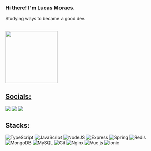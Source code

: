 ### Hi there! I'm Lucas Moraes.
Studying ways to became a good dev.

##
<div class="box-info">
  <a href="https://github.com/moraeszete">
  <img justify-itens="flex" height="165em"  src="https://github-readme-stats.vercel.app/api/top-langs/?username=moraeszete&layout=compact&theme=ocean_dark&langs_count=8">
</div>

## Socials:
<div>
<!--   <a align="center" href="https://twitter.com/Moraes_LSM"><img src="https://img.shields.io/badge/Twitter-1DA1F2?style=for-the-badge&logo=twitter&logoColor=white"> -->
  <a align="center" href="mailto:lucas.moraes24536@gmail.com"><img src="https://img.shields.io/badge/Gmail-D14836?style=for-the-badge&logo=gmail&logoColor=white"></a>
  <a align="center" href="https://www.twitch.tv/Mory_uh"><img src="https://img.shields.io/badge/Twitch-9146FF?style=for-the-badge&logo=twitch&logoColor=white"></a>
  <a align="center" href="https://www.linkedin.com/in/lucas-moraes-6b24bb21b/"><img src="https://img.shields.io/badge/LinkedIn-0077B5?style=for-the-badge&logo=linkedin&logoColor=white"></a>
</div>

## Stacks:
![TypeScript](https://img.shields.io/badge/typescript-%23007ACC.svg?style=for-the-badge&logo=typescript&logoColor=white)
![JavaScript](https://img.shields.io/badge/javascript-%23323330.svg?style=for-the-badge&logo=javascript&logoColor=%23F7DF1E)
![NodeJS](https://img.shields.io/badge/node.js-6DA55F?style=for-the-badge&logo=node.js&logoColor=white)
![Express](https://img.shields.io/badge/Express-%233880FF.svg?style=for-the-badge&logo=Express&logoColor=white)
![Spring](https://img.shields.io/badge/spring-%236DB33F.svg?style=for-the-badge&logo=spring&logoColor=white)
![Redis](https://img.shields.io/badge/redis-%23DD0031.svg?style=for-the-badge&logo=redis&logoColor=white)
![MongoDB](https://img.shields.io/badge/MongoDB-%234ea94b.svg?style=for-the-badge&logo=mongodb&logoColor=white)
![MySQL](https://img.shields.io/badge/mysql-%2300000f.svg?style=for-the-badge&logo=mysql&logoColor=white)
![Git](https://img.shields.io/badge/git-%23F05033.svg?style=for-the-badge&logo=git&logoColor=white)
![Nginx](https://img.shields.io/badge/nginx-%23009639.svg?style=for-the-badge&logo=nginx&logoColor=white)
![Vue.js](https://img.shields.io/badge/vue.js-%2335495e.svg?style=for-the-badge&logo=vuedotjs&logoColor=%234FC08D)
![Ionic](https://img.shields.io/badge/Ionic-%233880FF.svg?style=for-the-badge&logo=Ionic&logoColor=white)
